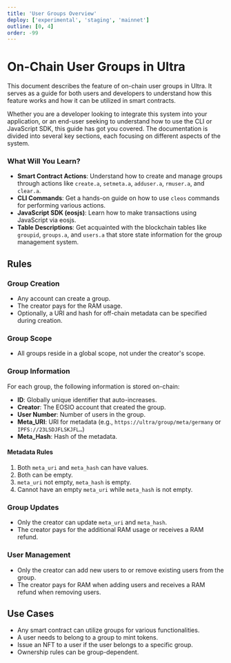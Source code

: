 ```yaml
---
title: 'User Groups Overview'
deploy: ['experimental', 'staging', 'mainnet']
outline: [0, 4]
order: -99
---
```


# On-Chain User Groups in Ultra

This document describes the feature of on-chain user groups in Ultra. It serves as a guide for both users and developers to understand how this feature works and how it can be utilized in smart contracts.

Whether you are a developer looking to integrate this system into your application, or an end-user seeking to understand how to use the CLI or JavaScript SDK, this guide has got you covered. The documentation is divided into several key sections, each focusing on different aspects of the system.

### What Will You Learn?

- **Smart Contract Actions**: Understand how to create and manage groups through actions like `create.a`, `setmeta.a`, `adduser.a`, `rmuser.a`, and `clear.a`.
- **CLI Commands**: Get a hands-on guide on how to use `cleos` commands for performing various actions.
- **JavaScript SDK (eosjs)**: Learn how to make transactions using JavaScript via eosjs.
- **Table Descriptions**: Get acquainted with the blockchain tables like `groupid`, `groups.a`, and `users.a` that store state information for the group management system.

## Rules

### Group Creation

- Any account can create a group.
- The creator pays for the RAM usage.
- Optionally, a URI and hash for off-chain metadata can be specified during creation.

### Group Scope

- All groups reside in a global scope, not under the creator's scope.

### Group Information

For each group, the following information is stored on-chain:

- **ID**: Globally unique identifier that auto-increases.
- **Creator**: The EOSIO account that created the group.
- **User Number**: Number of users in the group.
- **Meta_URI**: URI for metadata (e.g., `https://ultra/group/meta/germany` or `IPFS://23LSDJFLSKJFL…`)
- **Meta_Hash**: Hash of the metadata.

#### Metadata Rules

1. Both `meta_uri` and `meta_hash` can have values.
2. Both can be empty.
3. `meta_uri` not empty, `meta_hash` is empty.
4. Cannot have an empty `meta_uri` while `meta_hash` is not empty.

### Group Updates

- Only the creator can update `meta_uri` and `meta_hash`.
- The creator pays for the additional RAM usage or receives a RAM refund.

### User Management

- Only the creator can add new users to or remove existing users from the group.
- The creator pays for RAM when adding users and receives a RAM refund when removing users.

## Use Cases

- Any smart contract can utilize groups for various functionalities.
- A user needs to belong to a group to mint tokens.
- Issue an NFT to a user if the user belongs to a specific group.
- Ownership rules can be group-dependent.


